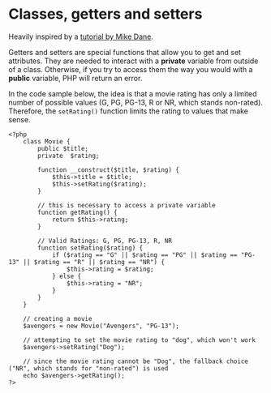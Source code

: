 # Classes, getters and setters

Heavily inspired by a [tutorial by Mike Dane](https://www.youtube.com/watch?v=OK_JCtrrv-c&t=13557s).

Getters and setters are special functions that allow you to get and set attributes. They are needed to interact with a **private** variable from outside of a class. Otherwise, if you try to access them the way you would with a **public** variable, PHP will return an error.

In the code sample below, the idea is that a movie rating has only a limited number of possible values (G, PG, PG-13, R or NR, which stands non-rated). Therefore, the <code>setRating()</code> function limits the rating to values that make sense.

    <?php
        class Movie {
            public $title;
            private  $rating;

            function __construct($title, $rating) {
                $this->title = $title;
                $this->setRating($rating);
            }

            // this is necessary to access a private variable
            function getRating() {
                return $this->rating;
            }

            // Valid Ratings: G, PG, PG-13, R, NR
            function setRating($rating) {
                if ($rating == "G" || $rating == "PG" || $rating == "PG-13" || $rating == "R" || $rating == "NR") {
                    $this->rating = $rating;
                } else {
                    $this->rating = "NR";
                }
            }
        }

        // creating a movie
        $avengers = new Movie("Avengers", "PG-13");

        // attempting to set the movie rating to "dog", which won't work
        $avengers->setRating("Dog");

        // since the movie rating cannot be "Dog", the fallback choice ("NR", which stands for "non-rated") is used
        echo $avengers->getRating();
    ?>
